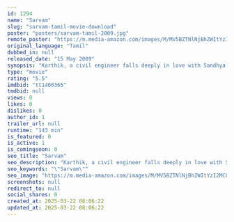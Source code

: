 ```yaml
---
id: 1294
name: "Sarvam"
slug: "sarvam-tamil-movie-download"
poster: "posters/sarvam-tamil-2009.jpg"
remote_poster: "https://m.media-amazon.com/images/M/MV5BZTNlNjBhZWItYzI2MC00YWUyLTlmYTYtYTZkMTAyOTI0NTUzXkEyXkFqcGc@._V1_SX300.jpg"
original_language: "Tamil"
dubbed_in: null
released_date: "15 May 2009"
synopsis: "Karthik, a civil engineer falls deeply in love with Sandhya, a child pediatrician. Eashwar has vowed to kill Naushad's son in order to take revenge for killing his wife and son in a road accident."
type: "movie"
rating: "5.5"
imdbid: "tt1400365"
tmdbid: null
views: 0
likes: 0
dislikes: 0
author_id: 1
trailer_url: null
runtime: "143 min"
is_featured: 0
is_active: 1
is_comingsoon: 0
seo_title: "Sarvam"
seo_description: "Karthik, a civil engineer falls deeply in love with Sandhya, a child pediatrician. Eashwar has vowed to kill Naushad's son in order to take revenge for killing his wife and son in a road accident."
seo_keywords: "\"Sarvam\""
seo_image: "https://m.media-amazon.com/images/M/MV5BZTNlNjBhZWItYzI2MC00YWUyLTlmYTYtYTZkMTAyOTI0NTUzXkEyXkFqcGc@._V1_SX300.jpg"
screenshots: null
redirect_to: null
social_shares: 0
created_at: 2025-03-22 08:06:22
updated_at: 2025-03-22 08:06:22
---
```


